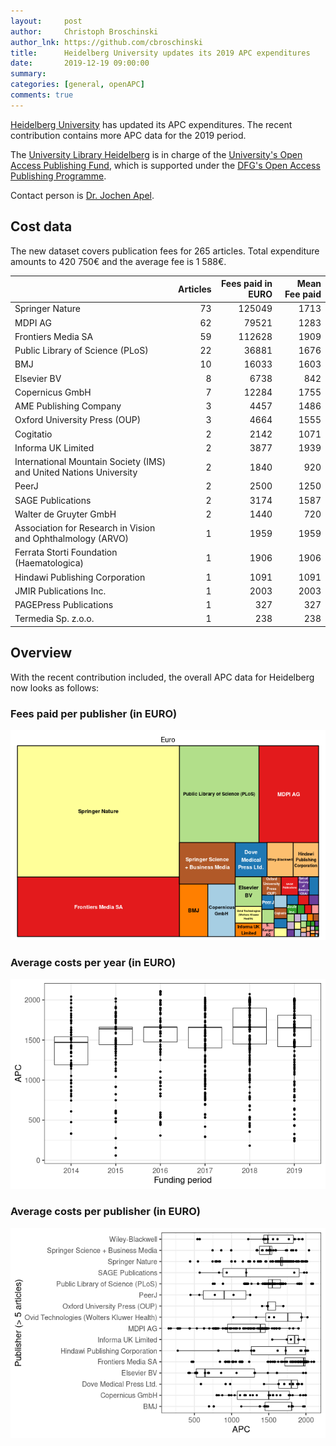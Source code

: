 ```yaml
---
layout:     post
author:     Christoph Broschinski
author_lnk: https://github.com/cbroschinski
title:      Heidelberg University updates its 2019 APC expenditures
date:       2019-12-19 09:00:00
summary:    
categories: [general, openAPC]
comments: true
---
```




[Heidelberg University](https://www.uni-heidelberg.de) has updated its APC expenditures. The recent contribution contains more APC data for the 2019 period.

The [University Library Heidelberg](http://www.ub.uni-heidelberg.de/Englisch/Welcome.html) is in charge of the [University's Open Access Publishing Fund](http://www.ub.uni-heidelberg.de/Englisch/service/openaccess/publikationsfonds.html), which is supported under the [DFG's Open Access Publishing Programme](http://www.dfg.de/en/research_funding/programmes/infrastructure/lis/funding_opportunities/open_access/).

Contact person is [Dr. Jochen Apel](mailto:apel@ub.uni-heidelberg.de).

## Cost data



The new dataset covers publication fees for 265 articles. Total expenditure amounts to 420 750€ and the average fee is 1 588€.


|                                                                   | Articles| Fees paid in EURO| Mean Fee paid|
|:------------------------------------------------------------------|--------:|-----------------:|-------------:|
|Springer Nature                                                    |       73|            125049|          1713|
|MDPI AG                                                            |       62|             79521|          1283|
|Frontiers Media SA                                                 |       59|            112628|          1909|
|Public Library of Science (PLoS)                                   |       22|             36881|          1676|
|BMJ                                                                |       10|             16033|          1603|
|Elsevier BV                                                        |        8|              6738|           842|
|Copernicus GmbH                                                    |        7|             12284|          1755|
|AME Publishing Company                                             |        3|              4457|          1486|
|Oxford University Press (OUP)                                      |        3|              4664|          1555|
|Cogitatio                                                          |        2|              2142|          1071|
|Informa UK Limited                                                 |        2|              3877|          1939|
|International Mountain Society (IMS) and United Nations University |        2|              1840|           920|
|PeerJ                                                              |        2|              2500|          1250|
|SAGE Publications                                                  |        2|              3174|          1587|
|Walter de Gruyter GmbH                                             |        2|              1440|           720|
|Association for Research in Vision and Ophthalmology (ARVO)        |        1|              1959|          1959|
|Ferrata Storti Foundation (Haematologica)                          |        1|              1906|          1906|
|Hindawi Publishing Corporation                                     |        1|              1091|          1091|
|JMIR Publications Inc.                                             |        1|              2003|          2003|
|PAGEPress Publications                                             |        1|               327|           327|
|Termedia Sp. z.o.o.                                                |        1|               238|           238|

## Overview

With the recent contribution included, the overall APC data for Heidelberg now looks as follows:

### Fees paid per publisher (in EURO)

![plot of chunk tree_heidelberg_2019_12_19_full](/figure/tree_heidelberg_2019_12_19_full-1.png)

###  Average costs per year (in EURO)

![plot of chunk box_heidelberg_2019_12_19_year_full](/figure/box_heidelberg_2019_12_19_year_full-1.png)

###  Average costs per publisher (in EURO)

![plot of chunk box_heidelberg_2019_12_19_publisher_full](/figure/box_heidelberg_2019_12_19_publisher_full-1.png)
